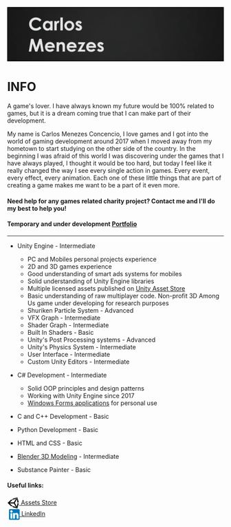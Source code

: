 <img src="Images/GitHeader.png"	>
<h1> INFO </h1>
<p>A game's lover. I have always known my future would be 100% related to games, but it is a dream coming true that I can make part of their development.</p>

<p>My name is Carlos Menezes Concencio, I love games and I got into the world of gaming development around 2017 when I moved away from my hometown to start studying on the other side of the country. In the beginning I was afraid of this world I was discovering under the games that I have always played, I thought it would be too hard, but today I feel like it really changed the way I see every single action in games. Every event, every effect, every animation. Each one of these little things that are part of creating a game makes me want to be a part of it even more.<p/>

#### Need help for any games related charity project? Contact me and I'll do my best to help you!
#### Temporary and under development [Portfolio](https://carlosmenezeswix.wixsite.com/portfolio) 

<hr>

<ul>
  <li>Unity Engine - Intermediate</li>
</ul>
<ul>
	<ul>
		<li> PC and Mobiles personal projects experience</li>
		<li> 2D and 3D games experience</li>
		<li> Good understanding of smart ads systems for mobiles</li>
		<li> Solid understanding of Unity Engine libraries</li>
    		<li> Multiple licensed assets published on <a href="https://assetstore.unity.com/publishers/37008">Unity Asset Store</a></li>
		<li> Basic understanding of raw multiplayer code. Non-profit 3D Among Us game under developing for research purposes</li>
		<li> Shuriken Particle System - Advanced</li>
		<li> VFX Graph - Intermediate</li>
		<li> Shader Graph - Intermediate</li>
		<li> Built In Shaders - Basic</li>
		<li> Unity's Post Processing systems - Advanced</li>
		<li> Unity's Physics System - Intermediate</li>
		<li> User Interface - Intermediate</li>
		<li> Custom Unity Editors - Intermediate</li>	
  	</ul>
</ul>

<ul>
  <li>C# Development - Intermediate</li>
</ul>
<ul>
	<ul>
		<li> Solid OOP principles and design patterns</li>
		<li> Working with Unity Engine since 2017</li>
    		<li> <a href="https://carlosmenezeswix.wixsite.com/portfolio/applications">Windows Forms applications</a> for personal use</li>
  </ul>
</ul>

<ul>
  <li>C and C++ Development - Basic</li>
</ul>

<ul>
  <li>Python Development - Basic</li>
</ul>

<ul>
  <li>HTML and CSS - Basic</li>
</ul>

<ul>
  <li><a href="https://carlosmenezeswix.wixsite.com/portfolio/3d-models">Blender 3D Modeling</a> - Intermediate</li>
</ul>

<ul>
  <li>Substance Painter - Basic</li>
</ul>

#### Useful links:

[<img align="center" src="Images/Icons/Unity_Logo.png" width = '28x'> Assets Store](https://assetstore.unity.com/publishers/37008) 
<br>
&nbsp;[<img align="center" src="Images/Icons/Linkedin_Logo.png" width = '25x'> LinkedIn](https://www.linkedin.com/in/carlosmconcencio/)

